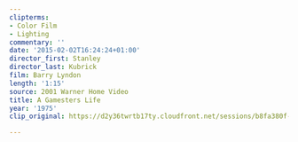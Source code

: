 ```yaml
---
clipterms:
- Color Film
- Lighting
commentary: ''
date: '2015-02-02T16:24:24+01:00'
director_first: Stanley
director_last: Kubrick
film: Barry Lyndon
length: '1:15'
source: 2001 Warner Home Video
title: A Gamesters Life
year: '1975'
clip_original: https://d2y36twrtb17ty.cloudfront.net/sessions/b8fa380f-a5d5-4a68-97e8-a9b30173abc9/6a3f17c4-27f7-4b32-98da-a9b30173abd3-e14b8a56-b3fe-442a-b7a0-a9b301747f42.mp4

---
```

